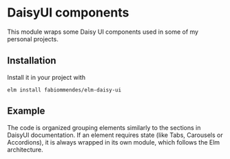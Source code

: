 # DaisyUI components

This module wraps some Daisy UI components used in some of my personal projects.  


## Installation

Install it in your project with 

    elm install fabiommendes/elm-daisy-ui


## Example

The code is organized grouping elements similarly to the sections in DaisyUI documentation. If an element requires
state (like Tabs, Carousels or Accordions), it is always wrapped in its own module, which follows the Elm architecture.
